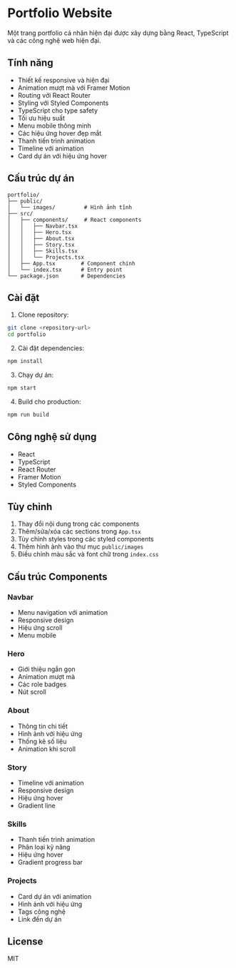 # Portfolio Website

Một trang portfolio cá nhân hiện đại được xây dựng bằng React, TypeScript và các công nghệ web hiện đại.

## Tính năng

- Thiết kế responsive và hiện đại
- Animation mượt mà với Framer Motion
- Routing với React Router
- Styling với Styled Components
- TypeScript cho type safety
- Tối ưu hiệu suất
- Menu mobile thông minh
- Các hiệu ứng hover đẹp mắt
- Thanh tiến trình animation
- Timeline với animation
- Card dự án với hiệu ứng hover

## Cấu trúc dự án

```
portfolio/
├── public/
│   └── images/         # Hình ảnh tĩnh
├── src/
│   ├── components/     # React components
│   │   ├── Navbar.tsx
│   │   ├── Hero.tsx
│   │   ├── About.tsx
│   │   ├── Story.tsx
│   │   ├── Skills.tsx
│   │   └── Projects.tsx
│   ├── App.tsx        # Component chính
│   └── index.tsx      # Entry point
└── package.json       # Dependencies
```

## Cài đặt

1. Clone repository:
```bash
git clone <repository-url>
cd portfolio
```

2. Cài đặt dependencies:
```bash
npm install
```

3. Chạy dự án:
```bash
npm start
```

4. Build cho production:
```bash
npm run build
```

## Công nghệ sử dụng

- React
- TypeScript
- React Router
- Framer Motion
- Styled Components

## Tùy chỉnh

1. Thay đổi nội dung trong các components
2. Thêm/sửa/xóa các sections trong `App.tsx`
3. Tùy chỉnh styles trong các styled components
4. Thêm hình ảnh vào thư mục `public/images`
5. Điều chỉnh màu sắc và font chữ trong `index.css`

## Cấu trúc Components

### Navbar
- Menu navigation với animation
- Responsive design
- Hiệu ứng scroll
- Menu mobile

### Hero
- Giới thiệu ngắn gọn
- Animation mượt mà
- Các role badges
- Nút scroll

### About
- Thông tin chi tiết
- Hình ảnh với hiệu ứng
- Thống kê số liệu
- Animation khi scroll

### Story
- Timeline với animation
- Responsive design
- Hiệu ứng hover
- Gradient line

### Skills
- Thanh tiến trình animation
- Phân loại kỹ năng
- Hiệu ứng hover
- Gradient progress bar

### Projects
- Card dự án với animation
- Hình ảnh với hiệu ứng
- Tags công nghệ
- Link đến dự án

## License

MIT
